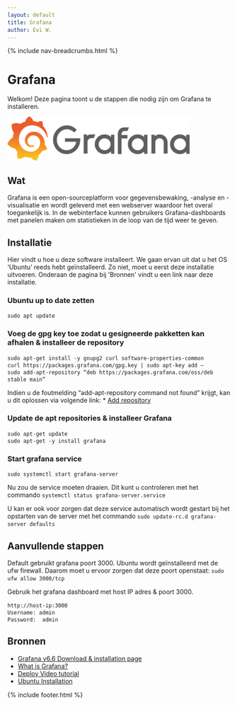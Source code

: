 ```yaml
---
layout: default
title: Grafana
author: Evi W.
---
```


{% include nav-breadcrumbs.html %}



# Grafana

Welkom! Deze pagina toont u de stappen die nodig zijn om Grafana te installeren.

![Grafana_logo](../../media/logo/grafana_logo.png)

## Wat

Grafana is een open-sourceplatform voor gegevensbewaking, -analyse en -visualisatie en wordt geleverd met een webserver waardoor het overal toegankelijk is.
In de webinterface kunnen gebruikers Grafana-dashboards met panelen maken om statistieken in de loop van de tijd weer te geven.

## Installatie

Hier vindt u hoe u deze software installeert. We gaan ervan uit dat u het OS ‘Ubuntu’ reeds hebt geïnstalleerd. Zo niet, moet u eerst deze installatie uitvoeren. Onderaan de pagina bij 'Bronnen' vindt u een link naar deze installatie.

### Ubuntu up to date zetten
```
sudo apt update
```

### Voeg de gpg key toe zodat u gesigneerde pakketten kan afhalen & installeer de repository
```
sudo apt-get install -y gnupg2 curl software-properties-common
curl https://packages.grafana.com/gpg.key | sudo apt-key add –
sudo add-apt-repository “deb https://packages.grafana.com/oss/deb stable main”
```
Indien u de foutmelding “add-apt-repository command not found” krijgt, kan u dit oplossen via volgende link: * [Add repository](https://computingforgeeks.com/how-to-install-add-apt-repository-on-debian-ubuntu/) 

### Update de apt repositories & installeer Grafana
```
sudo apt-get update
sudo apt-get -y install grafana
```

### Start grafana service
```
sudo systemctl start grafana-server
```

Nu zou de service moeten draaien. Dit kunt u controleren met het commando ```systemctl status grafana-server.service```

U kan er ook voor zorgen dat deze service automatisch wordt gestart bij het opstarten van de server met het commando ```sudo update-rc.d grafana-server defaults```

## Aanvullende stappen

Default gebruikt grafana poort 3000. Ubuntu wordt geïnstalleerd met de ufw firewall. Daarom moet u ervoor zorgen dat deze poort openstaat: ```sudo ufw allow 3000/tcp```

Gebruik het grafana dashboard met host IP adres & poort 3000.
```
http://host-ip:3000
Username: admin
Password:  admin
```



## Bronnen 
* [Grafana v6.6 Download & installation page](https://grafana.com/docs/grafana/latest/installation/debian/)
* [What is Grafana? ](https://techexpert.tips/nl/grafana-nl/grafana-monitoring-snmp-apparaten/)
* [Deploy Video tutorial](https://www.youtube.com/watch?v=zq_Ft-GJCho)
* [Ubuntu Installation](https://www.fosslinux.com/6406/how-to-install-ubuntu-server-18-04-lts.htm)

{% include footer.html %}
